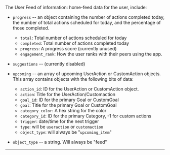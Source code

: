 
The User Feed of information: home-feed data for the user, include:

* `progress` -- an object containing the number of actions completed today,
  the number of total actions scheduled for today, and the percentage of
  those completed.

    - `total`: Total number of actions scheduled for today
    - `completed`: Total number of actions completed today
    - `progress`: A progress score (currently unused)
    - `engagement_rank`: How the user ranks with their peers using the app.

* `suggestions` -- (currently disabled)
* `upcoming` -- an array of upcoming UserAction or CustomAction objects. This
  array contains objects with the following bits of data:

    - `action_id`: ID for the UserAction or CustomAction object.
    - `action`: Title for the UserAction/Customaction
    - `goal_id`: ID for the primary Goal or CustomGoal
    - `goal`: Title for the primary Goal or CustomGoal
    - `category_color`: A hex string for the color
    - `category_id`: ID for the primary Category, -1 for custom actions
    - `trigger`: date/time for the next trigger
    - `type`: will be `useraction` or `customaction`
    - `object_type`: will always be "`upcoming_item`"

* `object_type` -- a string. Will always be "feed"

----
